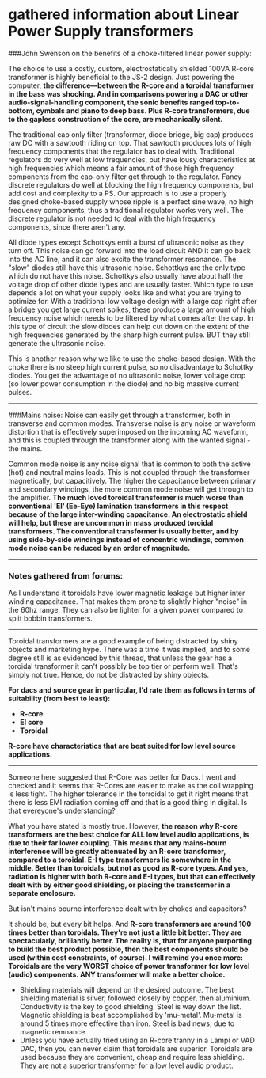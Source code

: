 # gathered information about Linear Power Supply transformers

###John Swenson on the benefits of a choke-filtered linear power supply:

The choice to use a costly, custom, electrostatically shielded 100VA R-core transformer is highly beneficial to the JS-2 design.
Just powering the computer, **the difference—between the R-core and a toroidal transformer in the bass was shocking. And in comparisons powering a DAC or other audio-signal-handling component, the sonic benefits ranged top-to-bottom, cymbals and piano to deep bass.  Plus R-core transformers, due to the gapless construction of the core, are mechanically silent.**

The traditional cap only filter (transformer, diode bridge, big cap) produces raw DC with a sawtooth riding on top. That sawtooth produces lots of high frequency components that the regulator has to deal with. Traditional regulators do very well at low frequencies, but have lousy characteristics at high frequencies which means a fair amount of those high frequency components from the cap-only filter get through to the regulator. Fancy discrete regulators do well at blocking the high frequency components, but add cost and complexity to a PS. Our approach is to use a properly designed choke-based supply whose ripple is a perfect sine wave, no high frequency components, thus a traditional regulator works very well. The discrete regulator is not needed to deal with the high frequency components, since there aren't any.

All diode types except Schottkys emit a burst of ultrasonic noise as they turn off. This noise can go forward into the load circuit AND it can go back into the AC line, and it can also excite the transformer resonance. The "slow" diodes still have this ultrasonic noise. Schottkys are the only type which do not have this noise. Schottkys also usually have about half the voltage drop of other diode types and are usually faster. Which type to use depends a lot on what your supply looks like and what you are trying to optimize for. 
With a traditional low voltage design with a large cap right after a bridge you get large current spikes, these produce a large amount of high frequency noise which needs to be filtered by what comes after the cap. In this type of circuit the slow diodes can help cut down on the extent of the high frequencies generated by the sharp high current pulse. BUT they still generate the ultrasonic noise.

This is another reason why we like to use the choke-based design. With the choke there is no steep high current pulse, so no disadvantage to Schottky diodes. You get the advantage of no ultrasonic noise, lower voltage drop (so lower power consumption in the diode) and no big massive current pulses.

---

###Mains noise:
Noise can easily get through a transformer, both in transverse and common modes. Transverse noise is any noise or waveform distortion that is effectively superimposed on the incoming AC waveform, and this is coupled through the transformer along with the wanted signal - the mains.

Common mode noise is any noise signal that is common to both the active (hot) and neutral mains leads. This is not coupled through the transformer magnetically, but capacitively. The higher the capacitance between primary and secondary windings, the more common mode noise will get through to the amplifier. **The much loved toroidal transformer is much worse than conventional 'EI' (Ee-Eye) lamination transformers in this respect because of the large inter-winding capacitance. An electrostatic shield will help, but these are uncommon in mass produced toroidal transformers. The conventional transformer is usually better, and by using side-by-side windings instead of concentric windings, common mode noise can be reduced by an order of magnitude.**

---
### Notes gathered from forums:

As I understand it toroidals have lower magnetic leakage but higher inter winding capacitance. That makes them prone to slightly higher "noise" in the 60hz range. They can also be lighter for a given power compared to split bobbin transformers.

---
Toroidal transformers are a good example of being distracted by shiny objects and marketing hype. There was a time it was implied, and to some degree still is as evidenced by this thread, that unless the gear has a toroidal transformer it can't possibly be top tier or perform well. That's simply not true. Hence, do not be distracted by shiny objects.

**For dacs and source gear in particular, I'd rate them as follows in terms of suitability (from best to least):**
- **R-core**
- **EI core**
- **Toroidal**

**R-core have characteristics that are best suited for low level source applications.**

---
Someone here suggested that R-Core was better for Dacs. I went and checked and it seems that R-Cores are easier to make as the coil wrapping is less tight. The higher tolerance in the torroidal to get it right means that there is less EMI radiation coming off and that is a good thing in digital.
Is that evereyone's understanding?

What you have stated is mostly true. However, **the reason why R-core transformers are the best choice for ALL low level audio applications, is due to their far lower coupling. This means that any mains-bourn interference will be greatly attenuated by an R-core transformer, compared to a toroidal. E-I type transformers lie somewhere in the middle. Better than toroidals, but not as good as R-core types. And yes, radiation is higher with both R-core and E-I types, but that can effectively dealt with by either good shielding, or placing the transformer in a separate enclosure.**

But isn't mains bourne interference dealt with by chokes and capacitors?

It should be, but every bit helps. And **R-core transformers are around 100 times better than toroidals. They're not just a little bit better. They are spectacularly, brilliantly better. The reality is, that for anyone purporting to build the best product possible, then the best components should be used (within cost constraints, of course). I will remind you once more: Toroidals are the very WORST choice of power transformer for low level (audio) components. ANY transformer will make a better choice.**

* Shielding materials will depend on the desired outcome. The best shielding material is silver, followed closely by copper, then aluminium. Conductivity is the key to good shielding. Steel is way down the list. Magnetic shielding is best accomplished by 'mu-metal'. Mu-metal is around 5 times more effective than iron. Steel is bad news, due to magnetic remnance.
* Unless you have actually tried using an R-core tranny in a Lampi or VAD DAC, then you can never claim that toroidals are superior. Toroidals are used because they are convenient, cheap and require less shielding. They are not a superior transformer for a low level audio product. 
